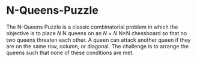 # N-Queens-Puzzle
The N-Queens Puzzle is a classic combinatorial problem in which the objective is to place  𝑁 N queens on an  𝑁 × 𝑁 N×N chessboard so that no two queens threaten each other. A queen can attack another queen if they are on the same row, column, or diagonal. The challenge is to arrange the queens such that none of these conditions are met.
